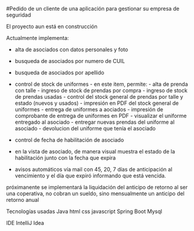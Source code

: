 #Pedido de un cliente de una aplicación para gestionar su empresa de seguridad

El proyecto aun está en construcción

Actualmente implementa:

 - alta de asociados con datos personales y foto
 - busqueda de asociados por numero de CUIL
 - busqueda de asociados por apellido
 - control de stock de uniformes
       - en este item, permite:
                               - alta de prenda con talle
                               - ingreso de stock de prendas por compra
                               - ingreso de stock de prendas usadas
                               - control del stock general de prendas por talle y estado (nuevos y usados)
                               - impresión en PDF del stock general de uniformes
                               - entrega de uniformes a aociados
                               - impresión de comprobante de entrega de uniformes en PDF
                               - visualizar el uniforme entregado al asociado
                               - entregar nuevas prendas del uniforme al asociado
                               - devolucion del uniforme que tenía el asociado

 - control de fecha de habilitación de asociado
 - en la vista de asociado, de manera visual muestra el estado de la habilitación junto con la fecha que expira
 - avisos automáticos vía mail con 45, 20, 7 días de anticipación al vencimiento y el día que expiró informando que está vencida.
  

próximanente se implementará la liquidación del anticipo de retorno
al ser una coperativa, no cobran un sueldo, sino mensualmente un anticipo del retorno anual

   Tecnologías usadas
   Java
   html
   css
   javascript
   Spring Boot
   Mysql

   IDE IntelliJ Idea
   
        
